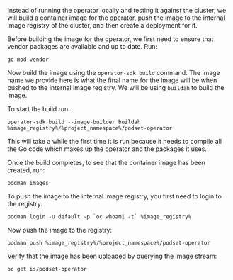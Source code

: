 Instead of running the operator locally and testing it against the cluster, we will build a container image for the operator, push the image to the internal image registry of the cluster, and then create a deployment for it.

Before building the image for the operator, we first need to ensure that vendor packages are available and up to date. Run:

```execute
go mod vendor
```

Now build the image using the `operator-sdk build` command. The image name we provide here is what the final name for the image will be when pushed to the internal image registry. We will be using `buildah` to build the image.

To start the build run:

```execute
operator-sdk build --image-builder buildah %image_registry%/%project_namespace%/podset-operator
```

<span class="fas fa-exclamation-circle"></span> This will take a while the first time it is run because it needs to compile all the Go code which makes up the operator and the packages it uses.

Once the build completes, to see that the container image has been created, run:

```execute
podman images
```

To push the image to the internal image registry, you first need to login to the registry.

```execute
podman login -u default -p `oc whoami -t` %image_registry%
```

Now push the image to the registry:

```execute
podman push %image_registry%/%project_namespace%/podset-operator
```

Verify that the image has been uploaded by querying the image stream:

```execute
oc get is/podset-operator
```
